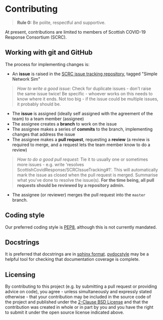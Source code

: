 # Contributing

> **Rule 0:** Be polite, respectful and supportive.

At present, contributions are limited to members of Scottish COVID-19 Response Consortium (SCRC).

## Working with git and GitHub

The process for implementing changes is:
- An **issue** is raised in the [SCRC issue tracking repository](https://github.com/ScottishCovidResponse/SCRCIssueTracking), tagged "Simple Network Sim"
> *How to write a good issue:* Check for duplicate issues - don't raise the same issue twice! Be specific - whoever works on this needs to know where it ends. Not too big - if the issue could be multiple issues, it probably should be.
- The **issue** is assigned (ideally self assigned with the agreement of the team) to a team member (assignee)
- The assignee creates a **branch** to work on the issue
- The assignee makes a series of **commits** to the branch, implementing changes that address the issue
- The assignee makes a **pull request**, requesting a **review** (a review is required to merge, and a request lets the team member know to do a review)
> *How to do a good pull request:* Tie it to usually one or sometimes more issues - e.g. write 'resolves ScottishCovidResponse/SCRCIssueTracking#1'. This will automatically mark the issue as closed when the pull request is merged. Summarise what you've done to resolve the issue(s).
**For the time being, all pull requests should be reviewed by a repository admin.**
- The assignee (or reviewer) merges the pull request into the `master` branch.

## Coding style

Our preferred coding style is [PEP8](https://www.python.org/dev/peps/pep-0008/), although this is not currently mandated.

## Docstrings

It is preferred that docstrings are in [sphinx format](https://sphinx-rtd-tutorial.readthedocs.io/en/latest/docstrings.html). [pydocstyle](https://pypi.org/project/pydocstyle/) may be a helpful tool for checking that documentation coverage is complete.

## Licensing

By contributing to this project (e.g. by submitting a pull request or providing advice on code), you agree - unless simultaneously and expressly stated otherwise - that your contribution may be included in the source code of the project and published under the [2-Clause BSD License](license.txt) and that the contribution was created in whole or in part by you and you have the right to submit it under the open source license indicated above.
